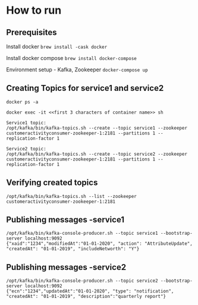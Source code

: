 # How to run

## Prerequisites

Install docker ```brew install -cask docker```

Install docker compose ```brew install docker-compose```

Environment setup - Kafka, Zookeeper ```docker-compose up```


## Creating Topics for service1 and service2
```  
docker ps -a 

docker exec -it <<first 3 characters of container name>> sh

Service1 topic:
/opt/kafka/bin/kafka-topics.sh --create --topic service1 --zookeeper customeractivityconsumer-zookeeper-1:2181 --partitions 1 --replication-factor 1

Service2 topic:
/opt/kafka/bin/kafka-topics.sh --create --topic service2 --zookeeper customeractivityconsumer-zookeeper-1:2181 --partitions 1 --replication-factor 1
```

## Verifying created topics
```
/opt/kafka/bin/kafka-topics.sh --list --zookeeper customeractivityconsumer-zookeeper-1:2181
```
## Publishing messages -service1
```
/opt/kafka/bin/kafka-console-producer.sh --topic service1 --bootstrap-server localhost:9092
{"xaid":"1234","modifiedAt":"01-01-2020", "action": "AttributeUpdate", "createdAt": "01-01-2019", "includeNetworth": "Y"}
```
## Publishing messages -service2
```
/opt/kafka/bin/kafka-console-producer.sh --topic service2 --bootstrap-server localhost:9092
{"ecn":"1234","updatedAt":"01-01-2020", "type": "notification", "createdAt": "01-01-2019", "description":"quarterly report"}
```